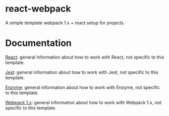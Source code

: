 # react-webpack
A simple template webpack 1.x + react setup for projects

# Documentation
[React](https://facebook.github.io/react/): general information about how to work with React, not specific to this template.

[Jest](http://facebook.github.io/jest/): general information about how to work with Jest, not specific to this template.

[Enzyme](http://airbnb.io/enzyme/): general information about how to work with Enzyme, not specific to this template.

[Webpack 1.x](https://webpack.github.io/docs/): general information about how to work with Webpack 1.x, not specific to this template.

